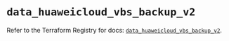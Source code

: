 # `data_huaweicloud_vbs_backup_v2`

Refer to the Terraform Registry for docs: [`data_huaweicloud_vbs_backup_v2`](https://registry.terraform.io/providers/huaweicloud/huaweicloud/1.71.1/docs/data-sources/vbs_backup_v2).
